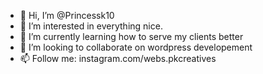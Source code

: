- 👋 Hi, I’m @Princessk10
- 👀 I’m interested in everything nice.
- 🌱 I’m currently learning how to serve my clients better
- 💞️ I’m looking to collaborate on wordpress developement
- 📫 Follow me: instagram.com/webs.pkcreatives

<!---
Princessk10/Princessk10 is a ✨ special ✨ repository because its `README.md` (this file) appears on your GitHub profile.
You can click the Preview link to take a look at your changes.
--->
